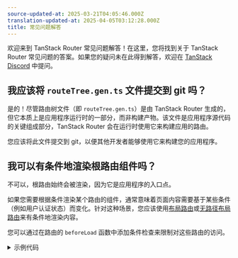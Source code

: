 ```yaml
---
source-updated-at: 2025-03-21T04:05:46.000Z
translation-updated-at: 2025-04-05T03:12:28.000Z
title: 常见问题解答
---
```


欢迎来到 TanStack Router 常见问题解答！在这里，您将找到关于 TanStack Router 常见问题的答案。如果您的疑问未在此得到解答，欢迎在 [TanStack Discord](https://tlinz.com/discord) 中提问。

## 我应该将 `routeTree.gen.ts` 文件提交到 git 吗？

是的！尽管路由树文件（即 `routeTree.gen.ts`）是由 TanStack Router 生成的，但它本质上是应用程序运行时的一部分，而非构建产物。该文件是应用程序源代码的关键组成部分，TanStack Router 会在运行时使用它来构建应用的路由。

您应该将此文件提交到 git，以便其他开发者能够使用它来构建您的应用程序。

## 我可以有条件地渲染根路由组件吗？

不可以，根路由始终会被渲染，因为它是应用程序的入口点。

如果您需要根据条件渲染某个路由的组件，通常意味着页面内容需要基于某些条件（例如用户认证状态）而变化。针对这种场景，您应该使用[布局路由](./routing/routing-concepts.md#layout-routes)或[无路径布局路由](./routing/routing-concepts.md#pathless-layout-routes)来有条件地渲染内容。

您可以通过在路由的 `beforeLoad` 函数中添加条件检查来限制对这些路由的访问。

<details>
<summary>示例代码</summary>

```tsx
// src/routes/_pathless-layout.tsx
import { createFileRoute, Outlet } from '@tanstack/react-router'
import { isAuthenticated } from '../utils/auth'

export const Route = createFileRoute('/_pathless-layout', {
  beforeLoad: async () => {
    // 检查用户是否已认证
    const authed = await isAuthenticated()
    if (!authed) {
      // 将用户重定向至登录页
      return '/login'
    }
  },
  component: PathlessLayoutRouteComponent,
  // ...
})

function PathlessLayoutRouteComponent() {
  return (
    <div>
      <h1>您已通过认证</h1>
      <Outlet />
    </div>
  )
}
```

</details>
